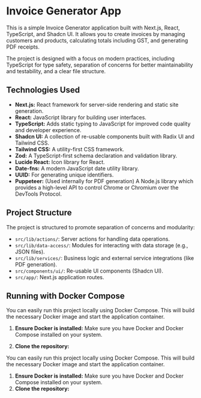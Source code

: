 # Invoice Generator App

This is a simple Invoice Generator application built with Next.js, React, TypeScript, and Shadcn UI. It allows you to create invoices by managing customers and products, calculating totals including GST, and generating PDF receipts.

The project is designed with a focus on modern practices, including TypeScript for type safety, separation of concerns for better maintainability and testability, and a clear file structure.

## Technologies Used

*   **Next.js:** React framework for server-side rendering and static site generation.
*   **React:** JavaScript library for building user interfaces.
*   **TypeScript:** Adds static typing to JavaScript for improved code quality and developer experience.
*   **Shadcn UI:** A collection of re-usable components built with Radix UI and Tailwind CSS.
*   **Tailwind CSS:** A utility-first CSS framework.
*   **Zod:** A TypeScript-first schema declaration and validation library.
*   **Lucide React:** Icon library for React.
*   **Date-fns:** A modern JavaScript date utility library.
*   **UUID:** For generating unique identifiers.
*   **Puppeteer:** (Used internally for PDF generation) A Node.js library which provides a high-level API to control Chrome or Chromium over the DevTools Protocol.

## Project Structure

The project is structured to promote separation of concerns and modularity:

*   `src/lib/actions/`: Server actions for handling data operations.
*   `src/lib/data-access/`: Modules for interacting with data storage (e.g., JSON files).
*   `src/lib/services/`: Business logic and external service integrations (like PDF generation).
*   `src/components/ui/`: Re-usable UI components (Shadcn UI).
*   `src/app/`: Next.js application routes.

## Running with Docker Compose

You can easily run this project locally using Docker Compose. This will build the necessary Docker image and start the application container.

1.  **Ensure Docker is installed:** Make sure you have Docker and Docker Compose installed on your system.

2.  **Clone the repository:**



You can easily run this project locally using Docker Compose. This will build the necessary Docker image and start the application container.

1.  **Ensure Docker is installed:** Make sure you have Docker and Docker Compose installed on your system.
2.  **Clone the repository:**


